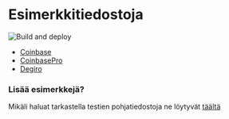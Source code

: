 # Esimerkkitiedostoja

![Build and deploy](https://github.com/jaantaponen/verotunkki/actions/workflows/build-deploy.yml/badge.svg)

* [Coinbase](https://github.com/jaantaponen/verotunkki/blob/main/tests/files/SortIssuedCoinbase.csv)
* [CoinbasePro](https://github.com/jaantaponen/verotunkki/blob/main/tests/files/SortIssuedCoinbasePro.csv)
* [Degiro](https://github.com/jaantaponen/verotunkki/blob/main/tests/files/transactionsDegiro.csv)

### Lisää esimerkkejä?

Mikäli haluat tarkastella testien pohjatiedostoja ne löytyvät [täältä](https://github.com/jaantaponen/verotunkki/tree/main/tests/files)
